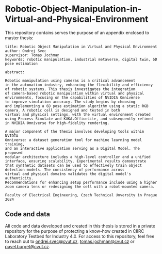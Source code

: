 # Robotic-Object-Manipulation-in-Virtual-and-Physical-Environment

This repository contains serves the purpose of an appendix enclosed to master thesis:

```
title: Robotic Object Manipulation in Virtual and Physical Environment
author: Ondrej Svec
supervisor: Tomas Jochman
keywords: robotic manipulation, industrial metaverse, digital twin, 6D pose estimation

abstract:

Robotic manipulation using cameras is a critical advancement
in the automation industry, enhancing the flexibility and efficiency
of robotic systems. This thesis investigates the integration
of camera-based robotic manipulation within virtual and physical
environments, focusing on the capabilities of NVIDIA Omniverse
to improve simulation accuracy. The study begins by choosing
and implementing a 6D pose estimation algorithm using a static RGB
camera. A robotic cell is designed and tested in both
virtual and physical settings, with the virtual environment created
using Process Simulate and KUKA.OfficeLite, and subsequently refined
in NVIDIA Omniverse for high-fidelity rendering.

A major component of the thesis involves developing tools within NVIDIA
Omniverse: a dataset generation tool for machine learning model training,
and an interactive application serving as a Digital Model. The proposed
modular architecture includes a high-level controller and a unified
interface, ensuring scalability. Experimental results demonstrate
that synthetic datasets can be used to effectively train object
detection models. The consistency of performance across 
virtual and physical domains validates the digital model's authenticity.
Recommendations for enhancing setup performance include using a higher
zoom camera lens or redesigning the cell with a robot-mounted camera.

Faculty of Electrical Engineering, Czech Technical Unversity in Prague
2024
```

## Code and data

All code and data developed and created in this thesis is stored in a private repository for the purpose of protecting a know-how created in CIIRC Laboratory Testbed for Industry 4.0. For access to this repository, feel free to reach out to ondrej.svec@cvut.cz, tomas.jochman@cvut.cz or pavel.burget@cvut.cz.
